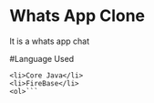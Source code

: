 # Whats App Clone

It is a whats app chat

#Language Used

```<ol>
<li>Core Java</li>
<li>FireBase</li>
<ol>```
